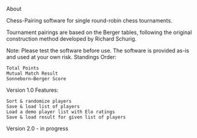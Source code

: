 
About

Chess-Pairing software for single round-robin chess tournaments.

Tournament pairings are based on the Berger tables, following the original construction method developed by Richard Schurig.

Note: Please test the software before use. The software is provided as-is and used at your own risk.
Standings Order:

    Total Points
    Mutual Match Result
    Sonneborn–Berger Score

Version 1.0
Features:

    Sort & randomize players
    Save & load list of players
    Load a demo player list with Elo ratings
    Save & load result for given list of players

Version 2.0 - in progress
